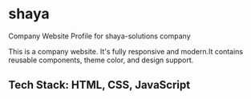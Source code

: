 # shaya
Company Website Profile for shaya-solutions company

This is a company website. It's fully responsive and modern.It contains reusable components, theme color, and design support.

## Tech Stack: HTML, CSS, JavaScript
